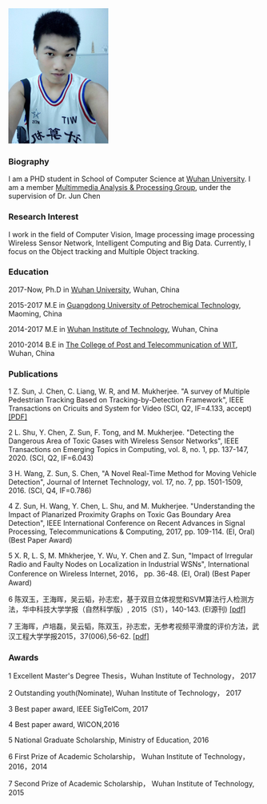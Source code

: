 
<div style="float:topright">
    <img src="/szh.jpg" width="200">
</div>

### Biography
I am a PHD student in School of Computer Science at [Wuhan University](https://www.whu.edu.cn/). I am a member [Multimmedia Analysis & Processing Group](mmap.whu.edu.cn), under the supervision of Dr. Jun Chen


### Research Interest
I work in the field of Computer Vision,  Image processing  image processing Wireless Sensor Network, Intelligent Computing and Big Data. Currently, I focus on the Object tracking and Multiple Object tracking.

### Education
2017-Now, Ph.D in [Wuhan University](https://www.whu.edu.cn/), Wuhan, China

2015-2017 M.E in [Guangdong University of Petrochemical Technology](http://www.gdupt.edu.cn/), Maoming, China

2014-2017 M.E in [Wuhan Institute of Technology](www.wit.edu.cn), Wuhan, China

2010-2014 B.E in [The College of Post and Telecommunication of WIT](http://www.witpt.edu.cn/), Wuhan, China


### Publications
1 Z. Sun, J. Chen, C. Liang, W. R, and M. Mukherjee. "A survey of Multiple Pedestrian Tracking Based on Tracking-by-Detection Framework", IEEE Transactions on Cricuits and System for Video (SCI, Q2, IF=4.133, accept) [[PDF]](https://ieeexplore.ieee.org/stamp/stamp.jsp?tp=&arnumber=9142255)

2 L. Shu, Y. Chen, Z. Sun, F. Tong, and M. Mukherjee. "Detecting the Dangerous Area of Toxic Gases with Wireless Sensor Networks", IEEE Transactions on Emerging Topics in Computing, vol. 8, no. 1, pp. 137-147, 2020. (SCI, Q2, IF=6.043)

3 H. Wang, Z. Sun, S. Chen, "A Novel Real-Time Method for Moving Vehicle Detection", Journal of Internet Technology, vol. 17, no. 7, pp. 1501-1509, 2016. (SCI, Q4, IF=0.786)

4 Z. Sun, H. Wang, Y. Chen, L. Shu, and M. Mukherjee. "Understanding the Impact of Planarized Proximity Graphs on Toxic Gas Boundary Area Detection", IEEE International Conference on Recent Advances in Signal Processing, Telecommunications & Computing, 2017, pp. 109-114. (EI, Oral) (Best Paper Award)

5 X. R, L. S, M. Mhkherjee, Y. Wu, Y. Chen and Z. Sun, "Impact of Irregular Radio and Faulty Nodes on Localization in Industrial WSNs", International Conference on Wireless Internet, 2016， pp. 36-48. (EI, Oral) (Best Paper Award)

6 陈双玉，王海晖，吴云韬，孙志宏，基于双目立体视觉和SVM算法行人检测方法，华中科技大学学报（自然科学版）, 2015（S1），140-143. (EI源刊) [[pdf]](http://oss.wanfangdata.com.cn/www/download.ashx/%E5%9F%BA%E4%BA%8E%E5%8F%8C%E7%9B%AE%E7%AB%8B%E4%BD%93%E8%A7%86%E8%A7%89%E5%92%8CSVM%E7%AE%97%E6%B3%95%E8%A1%8C%E4%BA%BA%E6%A3%80%E6%B5%8B%E6%96%B9%E6%B3%95.ashx?isread=true&type=conference&resourceId=9499334&transaction=%7B%22id%22%3Anull%2C%22transferOutAccountsStatus%22%3Anull%2C%22transaction%22%3A%7B%22id%22%3A%221285864377475407872%22%2C%22status%22%3A1%2C%22createDateTime%22%3Anull%2C%22payDateTime%22%3A1595408932452%2C%22authToken%22%3A%22TGT-5806926-EX7OHIDEHcsliptzbvf5fKTLuyQSMzzdlyUaAbRFz7bfrLap6Q-my.wanfangdata.com.cn%22%2C%22user%22%3A%7B%22accountType%22%3A%22Group%22%2C%22key%22%3A%22whdx%22%7D%2C%22transferIn%22%3A%7B%22accountType%22%3A%22Income%22%2C%22key%22%3A%22ConferenceFulltext%22%7D%2C%22transferOut%22%3A%7B%22GTimeLimit.whdx%22%3A10.0%7D%2C%22turnover%22%3A10.0%2C%22orderTurnover%22%3A10.0%2C%22productDetail%22%3A%22conference_9499334%22%2C%22productTitle%22%3Anull%2C%22userIP%22%3A%22202.114.66.96%22%2C%22organName%22%3Anull%2C%22memo%22%3Anull%2C%22orderUser%22%3A%22whdx%22%2C%22orderChannel%22%3A%22pc%22%2C%22payTag%22%3A%22%22%2C%22webTransactionRequest%22%3Anull%2C%22signature%22%3A%22agymV3HBgIesdu%2BSRZOpDPkhzSVeH9t6OnisRrvBDptCyvGX%2F6Nj3%2FUmpEcWc78LwnkNg%2F%2FwfJLq%5Cn72MMDRwZI%2BfvPkb56K06JofVtXI2GqExvi49UdEyOVCpgefTjxf33h%2BiAGFbKmM76zjwfayxy9P6%5CnUGfQCKAnsq2jxCPBELs%3D%22%2C%22delete%22%3Afalse%7D%2C%22isCache%22%3Afalse%7D)

7 王海晖，卢培磊，吴云韬，陈双玉，孙志宏，无参考视频平滑度的评价方法，武汉工程大学学报2015，37(006),56-62. [[pdf]](http://oss.wanfangdata.com.cn/www/download.ashx/%E6%97%A0%E5%8F%82%E8%80%83%E8%A7%86%E9%A2%91%E5%B9%B3%E6%BB%91%E5%BA%A6%E7%9A%84%E8%AF%84%E4%BB%B7%E6%96%B9%E6%B3%95.ashx?isread=true&type=perio&resourceId=whhgxyxb201506012&transaction=%7B%22id%22%3Anull%2C%22transferOutAccountsStatus%22%3Anull%2C%22transaction%22%3A%7B%22id%22%3A%221285864667712868352%22%2C%22status%22%3A1%2C%22createDateTime%22%3Anull%2C%22payDateTime%22%3A1595409001650%2C%22authToken%22%3A%22TGT-5806926-EX7OHIDEHcsliptzbvf5fKTLuyQSMzzdlyUaAbRFz7bfrLap6Q-my.wanfangdata.com.cn%22%2C%22user%22%3A%7B%22accountType%22%3A%22Group%22%2C%22key%22%3A%22whdx%22%7D%2C%22transferIn%22%3A%7B%22accountType%22%3A%22Income%22%2C%22key%22%3A%22PeriodicalFulltext%22%7D%2C%22transferOut%22%3A%7B%22GTimeLimit.whdx%22%3A3.0%7D%2C%22turnover%22%3A3.0%2C%22orderTurnover%22%3A3.0%2C%22productDetail%22%3A%22perio_whhgxyxb201506012%22%2C%22productTitle%22%3Anull%2C%22userIP%22%3A%22202.114.66.96%22%2C%22organName%22%3Anull%2C%22memo%22%3Anull%2C%22orderUser%22%3A%22whdx%22%2C%22orderChannel%22%3A%22pc%22%2C%22payTag%22%3A%22%22%2C%22webTransactionRequest%22%3Anull%2C%22signature%22%3A%22aBJyWLieCwJBuuNlwfdm0p4TtI3csBMg4w%2F68QglG1KSU0RlXioixOX951vGoN82RThUQIS5BVw4%5CnXKSuutXMoLMHXVObzko7gpybEf2L6Fr4QyB372VWsNhDBOOy%2BUi2HeX8J23mp%2Bu%2FNnddJ0r14teA%5CnWzm1%2Bls6%2FDN4SG%2BID3Y%3D%22%2C%22delete%22%3Afalse%7D%2C%22isCache%22%3Afalse%7D)


### Awards
1 Excellent Master's Degree Thesis，Wuhan Institute of Technology， 2017

2 Outstanding youth(Nominate), Wuhan Institute of Technology， 2017

3 Best paper award, IEEE SigTelCom, 2017

4 Best paper award, WICON,2016

5 National Graduate Scholarship, Ministry of Education, 2016

6 First Prize of Academic Scholarship， Wuhan Institute of Technology， 2016，2014

7 Second Prize of Academic Scholarship， Wuhan Institute of Technology, 2015


